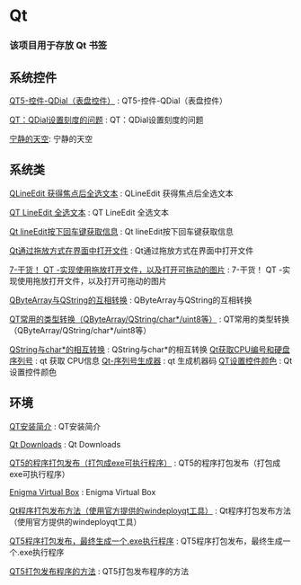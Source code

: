 # Qt
### 该项目用于存放 Qt 书签

## 系统控件

[QT5-控件-QDial（表盘控件）](https://www.cnblogs.com/shiyumiao/p/5207496.html) : QT5-控件-QDial（表盘控件） 

[QT：QDial设置刻度的问题](https://blog.csdn.net/clhjswe/article/details/81448723) : QT：QDial设置刻度的问题 

[宁静的天空](https://www.cnblogs.com/ribavnu/p/4820279.html): 宁静的天空 




## 系统类

[QLineEdit 获得焦点后全选文本](https://blog.csdn.net/shaoyiju/article/details/97941735) : QLineEdit 获得焦点后全选文本 

[QT LineEdit 全选文本](https://blog.csdn.net/qq_33652784/article/details/104967320) : QT LineEdit 全选文本 

[Qt lineEdit按下回车键获取信息](https://blog.csdn.net/bluekrystal/article/details/73863748) : Qt lineEdit按下回车键获取信息 

[Qt通过拖放方式在界面中打开文件](https://blog.csdn.net/qq_39987383/article/details/90706010) : Qt通过拖放方式在界面中打开文件 

[7-干货！ QT -实现使用拖放打开文件，以及打开可拖动的图片](https://blog.csdn.net/a3631568/article/details/53819972) : 7-干货！ QT -实现使用拖放打开文件，以及打开可拖动的图片 

[QByteArray与QString的互相转换](https://www.cnblogs.com/xpylovely/p/11246331.html) : QByteArray与QString的互相转换 

[QT常用的类型转换（QByteArray/QString/char*/uint8等）](https://blog.csdn.net/qq_31073871/article/details/79881354) : QT常用的类型转换（QByteArray/QString/char*/uint8等） 

[QString与char*的相互转换](https://blog.csdn.net/qq_33485434/article/details/78790285) : QString与char*的相互转换 
[Qt获取CPU编号和硬盘序列号](https://www.cnblogs.com/feiyangqingyun/p/10443149.html) : qt 获取 CPU信息
[Qt-序列号生成器](https://blog.csdn.net/z609932088/article/details/78736383) : qt 生成机器码
[QT设置控件颜色](https://blog.csdn.net/peapon/article/details/29881639) : Qt 设置控件颜色


## 环境

[QT安装简介](https://blog.csdn.net/xiongtiancheng/article/details/80036605) : QT安装简介 

[Qt Downloads](http://download.qt.io/) : Qt Downloads 

[QT5的程序打包发布（打包成exe可执行程序）](https://blog.csdn.net/kangshuaibing/article/details/84951619) : QT5的程序打包发布（打包成exe可执行程序） 

[Enigma Virtual Box](https://www.enigmaprotector.com/en/downloads.html) : Enigma Virtual Box 

[Qt程序打包发布方法（使用官方提供的windeployqt工具）](https://blog.csdn.net/tjcwt2011/article/details/80157432) : Qt程序打包发布方法（使用官方提供的windeployqt工具） 

[QT5程序打包发布，最终生成一个.exe执行程序](http://blog.sina.com.cn/s/blog_96c6e6ef0102zx8y.html) : QT5程序打包发布，最终生成一个.exe执行程序 

[QT5打包发布程序的方法](https://blog.csdn.net/dongqing27/article/details/51668622) : QT5打包发布程序的方法 




